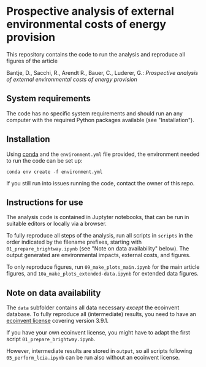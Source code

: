 # Prospective analysis of external environmental costs of energy provision

This repository contains the code to run the analysis and reproduce all figures of the article

Bantje, D., Sacchi, R., Arendt R., Bauer, C., Luderer, G.: *Prospective analysis of external environmental costs of energy provision*

## System requirements

The code has no specific system requirements and should run an any computer with the required Python packages available (see "Installation").

## Installation

Using [conda](https://anaconda.org/anaconda/conda) and the `environment.yml` file provided, the environment needed to run the code can be set up:

```
conda env create -f environment.yml
```

If you still run into issues running the code, contact the owner of this repo.

## Instructions for use

The analysis code is contained in Juptyter notebooks, that can be run in suitable editors or locally via a browser.

To fully reproduce all steps of the analysis, run all scripts in `scripts` in the order indicated by the filename prefixes, starting with `01_prepare_brightway.ipynb` (see "Note on data availability" below). The output generated are environmental impacts, external costs, and figures.

To only reproduce figures, run `09_make_plots_main.ipynb` for the main article figures, and `10a_make_plots_extended-data.ipynb` for extended data figures.

## Note on data availability

The `data` subfolder contains all data necessary *except* the ecoinvent database. To fully reproduce all (intermediate) results, you need to have an [ecoinvent license](https://ecoinvent.org/licenses/) covering version 3.9.1.

If you have your own ecoinvent license, you might have to adapt the first script `01_prepare_brightway.ipynb`.

However, intermediate results are stored in `output`, so all scripts following `05_perform_lcia.ipynb` can be run also without an ecoinvent license.